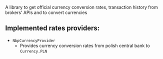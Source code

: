 A library to get official currency conversion rates, transaction history from brokers' APIs and to convert currencies

## Implemented rates providers:

- `NbpCurrencyProvider`
  - Provides currency conversion rates from polish central bank to `Currency.PLN`
